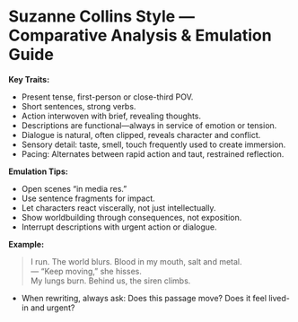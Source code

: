 # Suzanne Collins Style — Comparative Analysis & Emulation Guide

**Key Traits:**
- Present tense, first-person or close-third POV.
- Short sentences, strong verbs.
- Action interwoven with brief, revealing thoughts.
- Descriptions are functional—always in service of emotion or tension.
- Dialogue is natural, often clipped, reveals character and conflict.
- Sensory detail: taste, smell, touch frequently used to create immersion.
- Pacing: Alternates between rapid action and taut, restrained reflection.

**Emulation Tips:**
- Open scenes “in media res.”
- Use sentence fragments for impact.
- Let characters react viscerally, not just intellectually.
- Show worldbuilding through consequences, not exposition.
- Interrupt descriptions with urgent action or dialogue.

**Example:**
> I run. The world blurs. Blood in my mouth, salt and metal.  
> — “Keep moving,” she hisses.  
> My lungs burn. Behind us, the siren climbs.

- When rewriting, always ask: Does this passage move? Does it feel lived-in and urgent?
